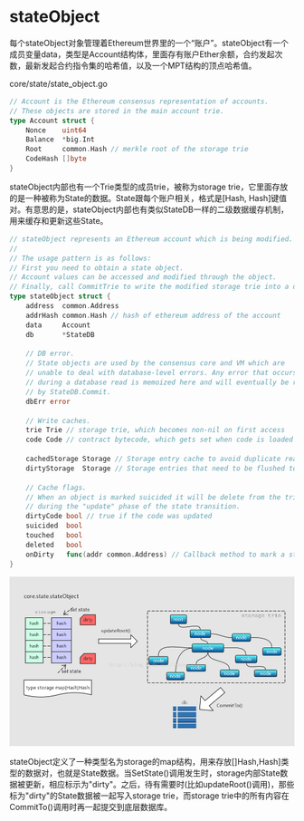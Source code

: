# stateObject
每个stateObject对象管理着Ethereum世界里的一个“账户”。stateObject有一个成员变量data，类型是Account结构体，里面存有账户Ether余额，合约发起次数，最新发起合约指令集的哈希值，以及一个MPT结构的顶点哈希值。

core/state/state_object.go

``` go
// Account is the Ethereum consensus representation of accounts.
// These objects are stored in the main account trie.
type Account struct {
	Nonce    uint64
	Balance  *big.Int
	Root     common.Hash // merkle root of the storage trie
	CodeHash []byte
}
```

stateObject内部也有一个Trie类型的成员trie，被称为storage trie，它里面存放的是一种被称为State的数据。State跟每个账户相关，格式是[Hash, Hash]键值对。有意思的是，stateObject内部也有类似StateDB一样的二级数据缓存机制，用来缓存和更新这些State。

``` go
// stateObject represents an Ethereum account which is being modified.
//
// The usage pattern is as follows:
// First you need to obtain a state object.
// Account values can be accessed and modified through the object.
// Finally, call CommitTrie to write the modified storage trie into a database.
type stateObject struct {
	address  common.Address
	addrHash common.Hash // hash of ethereum address of the account
	data     Account
	db       *StateDB

	// DB error.
	// State objects are used by the consensus core and VM which are
	// unable to deal with database-level errors. Any error that occurs
	// during a database read is memoized here and will eventually be returned
	// by StateDB.Commit.
	dbErr error

	// Write caches.
	trie Trie // storage trie, which becomes non-nil on first access
	code Code // contract bytecode, which gets set when code is loaded

	cachedStorage Storage // Storage entry cache to avoid duplicate reads
	dirtyStorage  Storage // Storage entries that need to be flushed to disk

	// Cache flags.
	// When an object is marked suicided it will be delete from the trie
	// during the "update" phase of the state transition.
	dirtyCode bool // true if the code was updated
	suicided  bool
	touched   bool
	deleted   bool
	onDirty   func(addr common.Address) // Callback method to mark a state object newly dirty
}
```

![stateObject](./pic/20170920160755563.png)

stateObject定义了一种类型名为storage的map结构，用来存放[]Hash,Hash]类型的数据对，也就是State数据。当SetState()调用发生时，storage内部State数据被更新，相应标示为"dirty"。之后，待有需要时(比如updateRoot()调用)，那些标为"dirty"的State数据被一起写入storage trie，而storage trie中的所有内容在CommitTo()调用时再一起提交到底层数据库。
